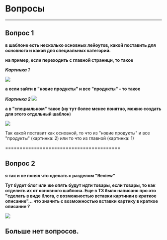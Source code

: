 # Вопросы #

----------


## Вопрос 1 ##

**в шаблоне есть несколько основных лейоутов, какой поставить для основного и какой для специальных категорий.**

**на пример, если переходить с главной страници, то такое**

***Картинка 1***

![](http://goo.gl/VgnLJM)


**а если зайти в "новие продукты" и все "продукты" - то такое**

***Картинка 2***
![](http://goo.gl/ZRG0r0)


**а в "специальном" такое (ну тут более менее понятно, можно создать для этого отдельный шаблон**)

![](http://goo.gl/7IZ1X6)

Так какой поставит как основной, то что из "новие продукты" и все "продукты" (картинка: 2) или то что из главной  (картинка: 1)

========================================
## Вопрос 2 ##

**я так и не понял что сделать с разделом "Review"**


**Тут будет блог или же опять будут идти товары, если товары, то как отделить их от основного шаблона. Еще в ТЗ было написано про это "сделать в виде блога, с возможностью вставки картинки в краткое описание"...  что значить с возможностью вставки картику в краткое описание ?**

![](http://goo.gl/D6QxkO)

## Больше нет вопросов.   ##